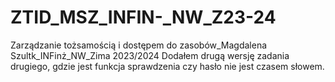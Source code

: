 # ZTID_MSZ_INFIN-_NW_Z23-24
Zarządzanie tożsamością i dostępem do zasobów_Magdalena Szultk_INFinż_NW_Zima 2023/2024
Dodałem drugą wersję zadania drugiego, gdzie jest funkcja sprawdzenia czy hasło nie jest czasem słowem.
